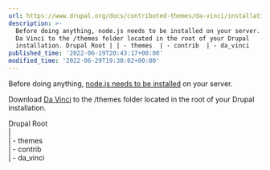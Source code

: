 ```yaml
---
url: https://www.drupal.org/docs/contributed-themes/da-vinci/installation
description: >-
  Before doing anything, node.js needs to be installed on your server. Download
  Da Vinci to the /themes folder located in the root of your Drupal
  installation. Drupal Root | | - themes  | - contrib  | - da_vinci
published_time: '2022-06-19T20:43:17+00:00'
modified_time: '2022-06-29T19:30:02+00:00'
---
```

Before doing anything, [node.js needs to be installed](https://nodejs.org/en/download/package-manager/) on your server.

Download [Da Vinci](https://www.drupal.org/project/da%5Fvinci) to the /themes folder located in the root of your Drupal installation.

Drupal Root  
 |  
 | - themes   
 | - contrib  
 | - da\_vinci
